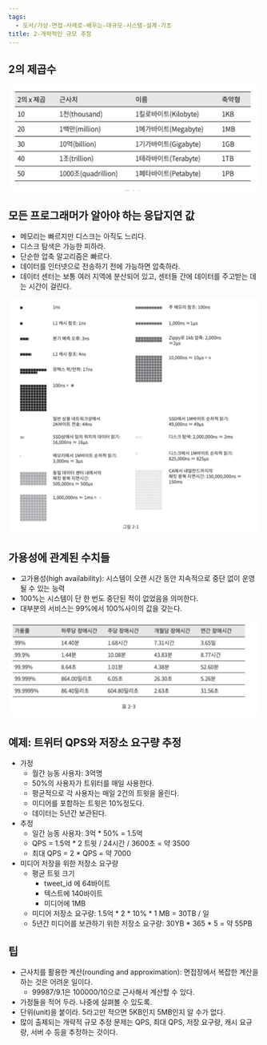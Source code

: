 ```yaml
---
tags:
  - 도서/가상-면접-사례로-배우는-대규모-시스템-설계-기초
title: 2-개략적인 규모 추정
---
```




## 2의 제곱수

![](assets/Pasted%20image%2020240311223033.png)

## 모든 프로그래머가 알아야 하는 응답지연 값

- 메모리는 빠르지만 디스크는 아직도 느리다.
- 디스크 탐색은 가능한 피하라.
- 단순한 압축 알고리즘은 빠르다.
- 데이터를 인터넷으로 전송하기 전에 가능하면 압축하라.
- 데이터 센터는 보통 여러 지역에 분산되어 있고, 센터들 간에 데이터를 주고받는 데는 시간이 걸린다.

![](assets/Pasted%20image%2020240311223141.png)

## 가용성에 관계된 수치들

- 고가용성(high availability): 시스템이 오랜 시간 동안 지속적으로 중단 없이 운영될 수 있는 능력
- 100%는 시스템이 단 한 번도 중단된 적이 없었음을 의미한다.
- 대부분의 서비스는 99%에서 100%사이의 값을 갖는다.

![](assets/Pasted%20image%2020240311223540.png)

## 예제: 트위터 QPS와 저장소 요구량 추정

- 가정
	- 월간 능동 사용자: 3억명
	- 50%의 사용자가 트위터를 매일 사용한다.
	- 평균적으로 각 사용자는 매일 2건의 트윗을 올린다.
	- 미디어를 포함하는 트윗은 10%정도다.
	- 데이터는 5년간 보관된다.
- 추정
	- 일간 능동 사용자: 3억 \* 50% = 1.5억
	- QPS = 1.5억 \* 2 트윗 / 24시간 / 3600초 = 약 3500
	- 최대 QPS = 2 \* QPS = 약 7000
- 미디어 저장을 위한 저장소 요구량
	- 평균 트윗 크기
		- tweet_id 에 64바이트
		- 텍스트에 140바이트
		- 미디어에 1MB
	- 미디어 저장소 요구량: 1.5억 \* 2 \* 10% \* 1 MB = 30TB / 일
	- 5년간 미디어를 보관하기 위한 저장소 요구량: 30YB \* 365 \* 5 = 약 55PB

## 팁

- 근사치를 활용한 계산(rounding and approximation): 면접장에서 복잡한 계산을 하는 것은 어려운 일이다.
	- 99987/9.1은 100000/10으로 근사해서 계산할 수 있다.
- 가정들을 적어 두라. 나중에 살펴볼 수 있도록.
- 단위(unit)을 붙이라. 5라고만 적으면 5KB인지 5MB인지 알 수가 없다.
- 많이 출제되는 개략적 규모 추정 문제는 QPS, 최대 QPS, 저장 요구량, 캐시 요규량, 서버 수 등을 추정하는 것이다.

